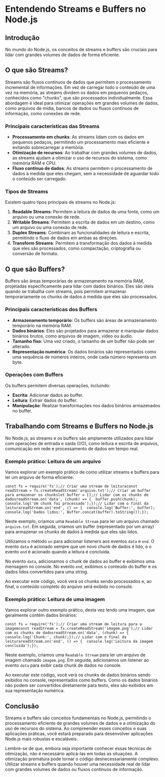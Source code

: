 <h1>Entendendo Streams e Buffers no Node.js</h1>

<h2>Introdução</h2>

<p>No mundo do Node.js, os conceitos de streams e buffers são cruciais para lidar com grandes volumes de dados de forma eficiente.</p>

<h2>O que são Streams?</h2>

<p>Streams são fluxos contínuos de dados que permitem o processamento incremental de informações. Em vez de carregar todo o conteúdo de uma vez na memória, as streams dividem os dados em pequenos pedaços, conhecidos como &quot;chunks&quot;, que são processados individualmente. Essa abordagem é ideal para otimizar operações em grandes volumes de dados, como arquivos de mídia, bancos de dados ou fluxos contínuos de informação, como conexões de rede.</p><h3>Principais características das Streams</h3>

<ul>
    <li><strong>Processamento em chunks</strong>: As streams lidam com os dados em pequenos pedaços, permitindo um processamento mais eficiente e evitando sobrecarregar a memória.</li>
    <li><strong>Otimização de recursos</strong>: Ao trabalhar com grandes volumes de dados, as streams ajudam a otimizar o uso de recursos do sistema, como memória RAM e CPU.</li>
    <li><strong>Fluxo contínuo de dados</strong>: As streams permitem o processamento de dados à medida que eles chegam, sem a necessidade de aguardar todo o conteúdo ser carregado.</li>
</ul>

<h3>Tipos de Streams</h3>

<p>Existem quatro tipos principais de streams no Node.js:</p>

<ol>
    <li><strong>Readable Streams</strong>: Permitem a leitura de dados de uma fonte, como um arquivo ou uma conexão de rede.</li>
    <li><strong>Writable Streams</strong>: Permitem a escrita de dados em um destino, como um arquivo ou uma conexão de rede.</li>
    <li><strong>Duplex Streams</strong>: Combinam as funcionalidades de leitura e escrita, permitindo o fluxo de dados em ambas as direções.</li>
    <li><strong>Transform Streams</strong>: Permitem a transformação dos dados à medida que eles são processados, como compactação, criptografia ou conversão de formato.</li>
</ol>

<h2>O que são Buffers?</h2>

<p>Buffers são áreas temporárias de armazenamento na memória RAM, projetadas especificamente para lidar com dados binários. Eles são úteis quando se trabalha com streams, pois permitem armazenar temporariamente os chunks de dados à medida que eles são processados.</p>

<h3>Principais características dos Buffers</h3>

<ul>
    <li><strong>Armazenamento temporário</strong>: Os buffers são áreas de armazenamento temporário na memória RAM.</li>
    <li><strong>Dados binários</strong>: Eles são projetados para armazenar e manipular dados binários brutos, como arquivos de imagem, vídeo ou áudio.</li>
    <li><strong>Tamanho fixo</strong>: Uma vez criado, o tamanho de um buffer não pode ser alterado.</li>
    <li><strong>Representação numérica</strong>: Os dados binários são representados como uma sequência de números inteiros, onde cada número representa um byte.</li>
</ul>

<h3>Operações com Buffers</h3>

<p>Os buffers permitem diversas operações, incluindo:</p>

<ul>
    <li><strong>Escrita</strong>: Adicionar dados ao buffer.</li>
    <li><strong>Leitura</strong>: Extrair dados do buffer.</li>
    <li><strong>Manipulação</strong>: Realizar transformações nos dados binários armazenados no buffer.</li>
</ul>

<h2>Trabalhando com Streams e Buffers no Node.js</h2>

<p>No Node.js, as streams e os buffers são amplamente utilizados para lidar com operações de entrada e saída (I/O), como leitura e escrita de arquivos, comunicação em rede e processamento de dados em tempo real.</p>

<h3>Exemplo prático: Leitura de um arquivo</h3>

<p>Vamos explorar um exemplo prático de como utilizar streams e buffers para ler um arquivo de forma eficiente:</p>

<pre><code class="language-javascript">const fs = require('fs');// Criar uma stream de leituraconst readStream = fs.createReadStream('arquivo.txt');// Criar um buffer para armazenar os chunkslet buffer = [];// Lidar com os chunks de dadosreadStream.on('data', (chunk) =&gt; {  buffer.push(chunk);  console.log('Um chunk foi processado');});// Lidar com o final da leiturareadStream.on('end', () =&gt; {  console.log('Buffer:', buffer);  console.log('Dados lidos:', Buffer.concat(buffer).toString());});</code></pre>

<p>Neste exemplo, criamos uma <code>Readable Stream</code> para ler um arquivo chamado <code>arquivo.txt</code>. Em seguida, criamos um buffer (representado por um array) para armazenar os chunks de dados à medida que eles são lidos.</p>

<p>Utilizamos o método <code>on</code> para adicionar listeners aos eventos <code>data</code> e <code>end</code>. O evento <code>data</code> é acionado sempre que um novo chunk de dados é lido, e o evento <code>end</code> é acionado quando a leitura é concluída.</p>

<p>No evento <code>data</code>, adicionamos o chunk de dados ao buffer e exibimos uma mensagem no console. No evento <code>end</code>, exibimos o conteúdo do buffer e os dados lidos convertidos para uma string.</p>

<p>Ao executar este código, você verá os chunks sendo processados e, ao final, o conteúdo completo do arquivo será exibido no console.</p>

<h3>Exemplo prático: Leitura de uma imagem</h3>

<p>Vamos explorar outro exemplo prático, desta vez lendo uma imagem, que geralmente contém dados binários:</p>

<pre><code class="language-javascript">const fs = require('fs');// Criar uma stream de leitura para a imagemconst readStream = fs.createReadStream('imagem.png');// Lidar com os chunks de dadosreadStream.on('data', (chunk) =&gt; {  console.log('Chunk:', chunk);});// Lidar com o final da leiturareadStream.on('end', () =&gt; {  console.log('Leitura da imagem concluída');});</code></pre>

<p>Neste exemplo, criamos uma <code>Readable Stream</code> para ler um arquivo de imagem chamado <code>imagem.png</code>. Em seguida, adicionamos um listener ao evento <code>data</code> para exibir cada chunk de dados no console.</p>

<p>Ao executar este código, você verá os chunks de dados binários sendo exibidos no console, representados como buffers. Como os dados binários não podem ser convertidos diretamente para texto, eles são exibidos em sua representação numérica.</p>

<h2>Conclusão</h2>

<p>Streams e buffers são conceitos fundamentais no Node.js, permitindo o processamento eficiente de grandes volumes de dados e a otimização do uso de recursos do sistema. Ao compreender esses conceitos e suas aplicações práticas, você estará preparado para desenvolver aplicações Node.js mais robustas e escaláveis.</p><p>Lembre-se de que, embora seja importante conhecer essas técnicas de otimização, não é necessário aplicá-las em todas as situações. A otimização prematura pode tornar o código desnecessariamente complexo. Utilizar streams e buffers quando houver uma necessidade real de lidar com grandes volumes de dados ou fluxos contínuos de informação.</p>